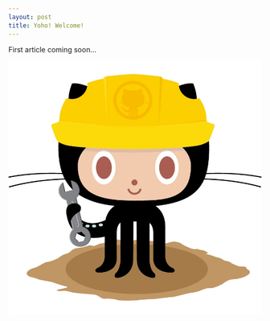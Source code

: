 ```yaml
---
layout: post
title: Yoho! Welcome!
---
```


First article coming soon...
<div class="img-div-any-width" markdown="0">
  <img src="./assets/img/base/404.jpg" />
  <br />

</div>